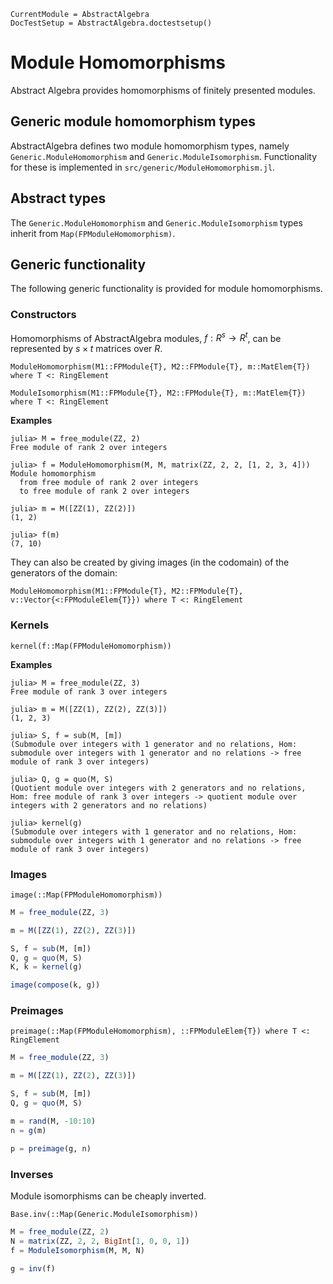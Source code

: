 ```@meta
CurrentModule = AbstractAlgebra
DocTestSetup = AbstractAlgebra.doctestsetup()
```

# Module Homomorphisms

Abstract Algebra provides homomorphisms of finitely presented modules.

## Generic module homomorphism types

AbstractAlgebra defines two module homomorphism types, namely
`Generic.ModuleHomomorphism` and `Generic.ModuleIsomorphism`. Functionality
for these is implemented in `src/generic/ModuleHomomorphism.jl`.

## Abstract types

The `Generic.ModuleHomomorphism` and `Generic.ModuleIsomorphism` types inherit
from `Map(FPModuleHomomorphism)`.

## Generic functionality

The following generic functionality is provided for module homomorphisms.

### Constructors

Homomorphisms of AbstractAlgebra modules, $f : R^s \to R^t$, can be represented by
$s\times t$ matrices over $R$.

```@docs
ModuleHomomorphism(M1::FPModule{T}, M2::FPModule{T}, m::MatElem{T}) where T <: RingElement
```

```@docs
ModuleIsomorphism(M1::FPModule{T}, M2::FPModule{T}, m::MatElem{T}) where T <: RingElement
```

**Examples**

```jldoctest
julia> M = free_module(ZZ, 2)
Free module of rank 2 over integers

julia> f = ModuleHomomorphism(M, M, matrix(ZZ, 2, 2, [1, 2, 3, 4]))
Module homomorphism
  from free module of rank 2 over integers
  to free module of rank 2 over integers

julia> m = M([ZZ(1), ZZ(2)])
(1, 2)

julia> f(m)
(7, 10)

```

They can also be created by giving images (in the codomain) of the generators of the domain:
```@doc
ModuleHomomorphism(M1::FPModule{T}, M2::FPModule{T}, v::Vector{<:FPModuleElem{T}}) where T <: RingElement
```

### Kernels

```@docs
kernel(f::Map(FPModuleHomomorphism))
```

**Examples**

```jldoctest
julia> M = free_module(ZZ, 3)
Free module of rank 3 over integers

julia> m = M([ZZ(1), ZZ(2), ZZ(3)])
(1, 2, 3)

julia> S, f = sub(M, [m])
(Submodule over integers with 1 generator and no relations, Hom: submodule over integers with 1 generator and no relations -> free module of rank 3 over integers)

julia> Q, g = quo(M, S)
(Quotient module over integers with 2 generators and no relations, Hom: free module of rank 3 over integers -> quotient module over integers with 2 generators and no relations)

julia> kernel(g)
(Submodule over integers with 1 generator and no relations, Hom: submodule over integers with 1 generator and no relations -> free module of rank 3 over integers)

```

### Images

```@docs
image(::Map(FPModuleHomomorphism))
```

```julia
M = free_module(ZZ, 3)

m = M([ZZ(1), ZZ(2), ZZ(3)])

S, f = sub(M, [m])
Q, g = quo(M, S)
K, k = kernel(g)

image(compose(k, g))
```

### Preimages

```@docs
preimage(::Map(FPModuleHomomorphism), ::FPModuleElem{T}) where T <: RingElement
```

```julia
M = free_module(ZZ, 3)

m = M([ZZ(1), ZZ(2), ZZ(3)])

S, f = sub(M, [m])
Q, g = quo(M, S)

m = rand(M, -10:10)
n = g(m)

p = preimage(g, n)
```

### Inverses

Module isomorphisms can be cheaply inverted.

```@docs
Base.inv(::Map(Generic.ModuleIsomorphism))
```

```julia
M = free_module(ZZ, 2)
N = matrix(ZZ, 2, 2, BigInt[1, 0, 0, 1])
f = ModuleIsomorphism(M, M, N)

g = inv(f)
```
